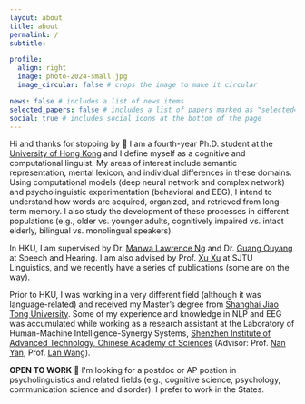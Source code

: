 ```yaml
---
layout: about
title: about
permalink: /
subtitle:

profile:
  align: right
  image: photo-2024-small.jpg
  image_circular: false # crops the image to make it circular

news: false # includes a list of news items
selected_papers: false # includes a list of papers marked as "selected={true}"
social: true # includes social icons at the bottom of the page
---
```


Hi and thanks for stopping by 👋 I am a fourth-year Ph.D. student at the [University of Hong Kong](https://www.hku.hk/) and I define myself as a cognitive and computational linguist. My areas of interest include semantic representation, mental lexicon, and individual differences in these domains. Using computational models (deep neural network and complex network) and psycholinguistic experimentation (behavioral and EEG), I intend to understand how words are acquired, organized, and retrieved from long-term memory. I also study the development of these processes in different populations (e.g., older vs. younger adults, cognitively impaired vs. intact elderly, bilingual vs. monolingual speakers).

In HKU, I am supervised by Dr. [Manwa Lawrence Ng](https://web.edu.hku.hk/faculty-academics/manwa) and Dr. [Guang Ouyang](https://web.edu.hku.hk/faculty-academics/ouyangg) at Speech and Hearing. I am also advised by Prof. [Xu Xu](https://sfl.sjtu.edu.cn/En/Data/View/2619) at SJTU Linguistics, and we recently have a series of publications (some are on the way).

Prior to HKU, I was working in a very different field (although it was language-related) and received my Master’s degree from [Shanghai Jiao Tong University](https://www.sjtu.edu.cn/). Some of my experience and knowledge in NLP and EEG was accumulated while working as a research assistant at the Laboratory of Human-Machine Intelligence-Synergy Systems, [Shenzhen Institute of Advanced Technology, Chinese Academy of Sciences](https://www.siat.ac.cn/) (Advisor: Prof. [Nan Yan](https://people.ucas.edu.cn/~yannan), Prof. [Lan Wang](https://people.ucas.ac.cn/~0008839)).


**OPEN TO WORK** 💼 I'm looking for a postdoc or AP postion in psycholinguistics and related fields (e.g., cognitive science, psychology, communication science and disorder). I prefer to work in the States.
